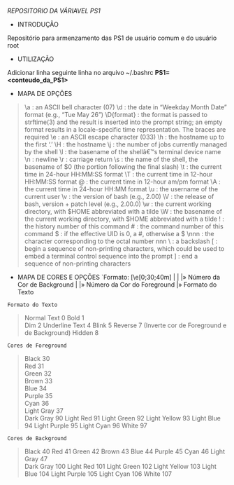 *REPOSITORIO DA VÁRIAVEL PS1*

* INTRODUÇÃO

Repositório para armenzamento das PS1 de usuário comum e do usuário root

* UTILIZAÇÃO

Adicionar linha seguinte linha no arquivo ~/.bashrc
	**PS1=<conteudo_da_PS1>**

* MAPA DE OPÇÕES
> \a : an ASCII bell character (07)
> \d : the date in “Weekday Month Date” format (e.g., “Tue May 26”)
> \D{format} : the format is passed to strftime(3) and the result is inserted into the prompt string; an empty format results in a locale-specific time representation. The braces are required
> \e : an ASCII escape character (033)
> \h : the hostname up to the first ‘.’
> \H : the hostname
> \j : the number of jobs currently managed by the shell
> \l : the basename of the shellâ€™s terminal device name
> \n : newline
> \r : carriage return
> \s : the name of the shell, the basename of $0 (the portion following the final slash)
> \t : the current time in 24-hour HH:MM:SS format
> \T : the current time in 12-hour HH:MM:SS format
> \@ : the current time in 12-hour am/pm format
> \A : the current time in 24-hour HH:MM format
> \u : the username of the current user
> \v : the version of bash (e.g., 2.00)
> \V : the release of bash, version + patch level (e.g., 2.00.0)
> \w : the current working directory, with $HOME abbreviated with a tilde
> \W : the basename of the current working directory, with $HOME abbreviated with a tilde
> \! : the history number of this command
> \# : the command number of this command
> \$ : if the effective UID is 0, a #, otherwise a $
> \nnn : the character corresponding to the octal number nnn
> \\ : a backslash
> \[ : begin a sequence of non-printing characters, which could be used to embed a terminal control sequence into the prompt
> \] : end a sequence of non-printing characters

* MAPA DE CORES E OPÇÕES
`Formato: \[\e[0;30;40m\]
			   |  |  |» Número da Cor de Background
               |  |» Número da Cor do Foreground
               |» Formato do Texto 

`Formato do Texto`
> Normal Text		0
> Bold				1	
> Dim				2
> Underline Text	4
> Blink				5
> Reverse			7 (Inverte cor de Foreground e de Background)
> Hidden			8 

`Cores de Foreground`
> Black       	 30     
> Red         	 31     
> Green       	 32     
> Brown       	 33     
> Blue        	 34     
> Purple      	 35     
> Cyan        	 36     
> Light Gray  	 37     
> Dark Gray	  	 90
> Light Red   	 91
> Light Green 	 92
> Light Yellow 	 93
> Light Blue 	 94
> Light Purple 	 95
> Light Cyan	 96
> White			 97

`Cores de Background`
> Black			 40
> Red			 41
> Green			 42
> Brown			 43
> Blue			 44
> Purple		 45
> Cyan			 46
> Light Gray  	 47     
> Dark Gray	  	 100
> Light Red   	 101
> Light Green 	 102
> Light Yellow 	 103
> Light Blue 	 104
> Light Purple 	 105
> Light Cyan	 106
> White			 107
